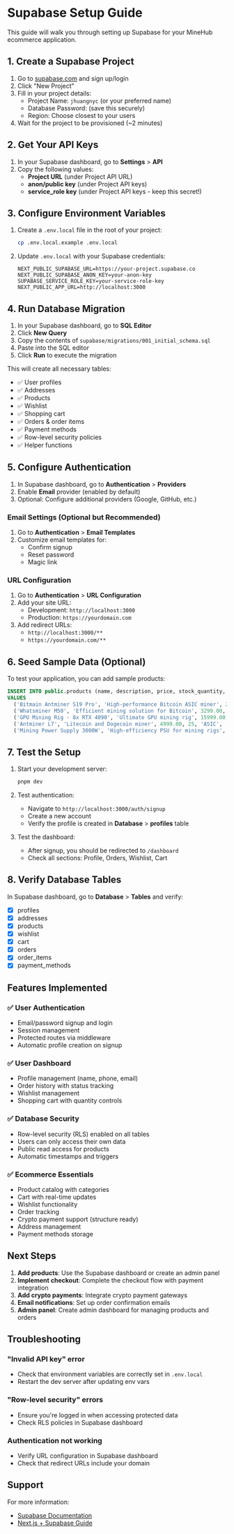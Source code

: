 # Supabase Setup Guide

This guide will walk you through setting up Supabase for your MineHub ecommerce application.

## 1. Create a Supabase Project

1. Go to [supabase.com](https://supabase.com) and sign up/login
2. Click "New Project"
3. Fill in your project details:
   - Project Name: `jhuangnyc` (or your preferred name)
   - Database Password: (save this securely)
   - Region: Choose closest to your users
4. Wait for the project to be provisioned (~2 minutes)

## 2. Get Your API Keys

1. In your Supabase dashboard, go to **Settings** > **API**
2. Copy the following values:
   - **Project URL** (under Project API URL)
   - **anon/public key** (under Project API keys)
   - **service_role key** (under Project API keys - keep this secret!)

## 3. Configure Environment Variables

1. Create a `.env.local` file in the root of your project:
   ```bash
   cp .env.local.example .env.local
   ```

2. Update `.env.local` with your Supabase credentials:
   ```env
   NEXT_PUBLIC_SUPABASE_URL=https://your-project.supabase.co
   NEXT_PUBLIC_SUPABASE_ANON_KEY=your-anon-key
   SUPABASE_SERVICE_ROLE_KEY=your-service-role-key
   NEXT_PUBLIC_APP_URL=http://localhost:3000
   ```

## 4. Run Database Migration

1. In your Supabase dashboard, go to **SQL Editor**
2. Click **New Query**
3. Copy the contents of `supabase/migrations/001_initial_schema.sql`
4. Paste into the SQL editor
5. Click **Run** to execute the migration

This will create all necessary tables:
- ✅ User profiles
- ✅ Addresses
- ✅ Products
- ✅ Wishlist
- ✅ Shopping cart
- ✅ Orders & order items
- ✅ Payment methods
- ✅ Row-level security policies
- ✅ Helper functions

## 5. Configure Authentication

1. In Supabase dashboard, go to **Authentication** > **Providers**
2. Enable **Email** provider (enabled by default)
3. Optional: Configure additional providers (Google, GitHub, etc.)

### Email Settings (Optional but Recommended)

1. Go to **Authentication** > **Email Templates**
2. Customize email templates for:
   - Confirm signup
   - Reset password
   - Magic link

### URL Configuration

1. Go to **Authentication** > **URL Configuration**
2. Add your site URL:
   - Development: `http://localhost:3000`
   - Production: `https://yourdomain.com`
3. Add redirect URLs:
   - `http://localhost:3000/**`
   - `https://yourdomain.com/**`

## 6. Seed Sample Data (Optional)

To test your application, you can add sample products:

```sql
INSERT INTO public.products (name, description, price, stock_quantity, category, hash_rate, power_consumption, is_featured, is_active)
VALUES 
  ('Bitmain Antminer S19 Pro', 'High-performance Bitcoin ASIC miner', 2499.00, 50, 'ASIC', '110 TH/s', '3250W', true, true),
  ('Whatsminer M50', 'Efficient mining solution for Bitcoin', 3299.00, 30, 'ASIC', '114 TH/s', '3306W', true, true),
  ('GPU Mining Rig - 8x RTX 4090', 'Ultimate GPU mining rig', 15999.00, 10, 'GPU', '7.5 GH/s', '4000W', true, true),
  ('Antminer L7', 'Litecoin and Dogecoin miner', 4999.00, 25, 'ASIC', '9.5 GH/s', '3425W', false, true),
  ('Mining Power Supply 3000W', 'High-efficiency PSU for mining rigs', 299.00, 100, 'Accessories', null, '3000W', false, true);
```

## 7. Test the Setup

1. Start your development server:
   ```bash
   pnpm dev
   ```

2. Test authentication:
   - Navigate to `http://localhost:3000/auth/signup`
   - Create a new account
   - Verify the profile is created in **Database** > **profiles** table

3. Test the dashboard:
   - After signup, you should be redirected to `/dashboard`
   - Check all sections: Profile, Orders, Wishlist, Cart

## 8. Verify Database Tables

In Supabase dashboard, go to **Database** > **Tables** and verify:

- [x] profiles
- [x] addresses
- [x] products
- [x] wishlist
- [x] cart
- [x] orders
- [x] order_items
- [x] payment_methods

## Features Implemented

### ✅ User Authentication
- Email/password signup and login
- Session management
- Protected routes via middleware
- Automatic profile creation on signup

### ✅ User Dashboard
- Profile management (name, phone, email)
- Order history with status tracking
- Wishlist management
- Shopping cart with quantity controls

### ✅ Database Security
- Row-level security (RLS) enabled on all tables
- Users can only access their own data
- Public read access for products
- Automatic timestamps and triggers

### ✅ Ecommerce Essentials
- Product catalog with categories
- Cart with real-time updates
- Wishlist functionality
- Order tracking
- Crypto payment support (structure ready)
- Address management
- Payment methods storage

## Next Steps

1. **Add products**: Use the Supabase dashboard or create an admin panel
2. **Implement checkout**: Complete the checkout flow with payment integration
3. **Add crypto payments**: Integrate crypto payment gateways
4. **Email notifications**: Set up order confirmation emails
5. **Admin panel**: Create admin dashboard for managing products and orders

## Troubleshooting

### "Invalid API key" error
- Check that environment variables are correctly set in `.env.local`
- Restart the dev server after updating env vars

### "Row-level security" errors
- Ensure you're logged in when accessing protected data
- Check RLS policies in Supabase dashboard

### Authentication not working
- Verify URL configuration in Supabase dashboard
- Check that redirect URLs include your domain

## Support

For more information:
- [Supabase Documentation](https://supabase.com/docs)
- [Next.js + Supabase Guide](https://supabase.com/docs/guides/getting-started/quickstarts/nextjs)
